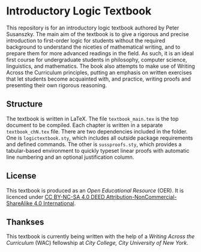 # Introductory Logic Textbook 

This repository is for an introductory logic textbook authored by Peter Susanszky. The main aim of the textbook is to give a rigorous and precise introduction to first-order logic for students without the required background to understand the niceties of mathematical writing, and to prepare them for more advanced readings in the field. As such, it is an ideal first course for undergraduate students in philosophy, computer science, linguistics, and mathematics. The book also attempts to make use of Writing Across the Curriculum principles, putting an emphasis on written exercises that let students become acquainted with, and practice, writing proofs and presenting their own rigorous reasoning.  

## Structure

The textbook is written in LaTeX. The file `textbook_main.tex` is the top document to be compiled. Each chapter is written in a separate `textbook_chN.tex` file. There are two dependencies included in the folder. One is `logictextbook.sty`, which includes all outside package requirements and defined commands. The other is `sussproofs.sty`, which provides a tabular-based environment to quickly typeset linear proofs with automatic line numbering and an optional justification column. 

 ## License

 This textbook is produced as an _Open Educational Resource_ (OER). It is licenced under [CC BY-NC-SA 4.0 DEED Attribution-NonCommercial-ShareAlike 4.0 International](https://creativecommons.org/licenses/by-nc-sa/4.0/deed.en). 

 ## Thankses

 This textbook is currently being written with the help of a _Writing Across the Curriculum_ (WAC) fellowship at _City College, City University of New York_. 
